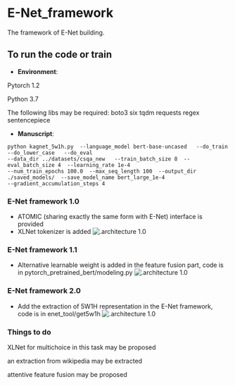 # E-Net_framework
The framework of E-Net building.

## To run the code or train
* **Environment**:

Pytorch 1.2

Python 3.7

The following libs may be required:
boto3 six tqdm requests regex sentencepiece

* **Manuscript**:
````
python kagnet_5w1h.py  --language_model bert-base-uncased   --do_train  --do_lower_case   --do_eval 
--data_dir ../datasets/csqa_new   --train_batch_size 8  --eval_batch_size 4  --learning_rate 1e-4  
--num_train_epochs 100.0  --max_seq_length 100  --output_dir ./saved_models/  --save_model_name bert_large_1e-4    
--gradient_accumulation_steps 4
````


### E-Net framework 1.0
* ATOMIC (sharing exactly the same form with E-Net) interface is provided
* XLNet tokenizer is added
![.architecture 1.0](https://github.com/gogowhy/ENet_framework/blob/master/images/enet1_0.jpg)

### E-Net framework 1.1
* Alternative learnable weight is added in the feature fusion part, code is in pytorch_pretrained_bert/modeling.py
![.architecture 1.0](https://github.com/gogowhy/ENet_framework/blob/master/images/enet1_1.jpg)

### E-Net framework 2.0
* Add the extraction of 5W1H representation in the E-Net framework, code is in enet_tool/get5w1h
![.architecture 1.0](https://github.com/gogowhy/ENet_framework/blob/master/images/enet2_0.jpg)

### Things to do

XLNet for multichoice in this task may be proposed 

an extraction from wikipedia may be extracted

attentive feature fusion may be proposed
